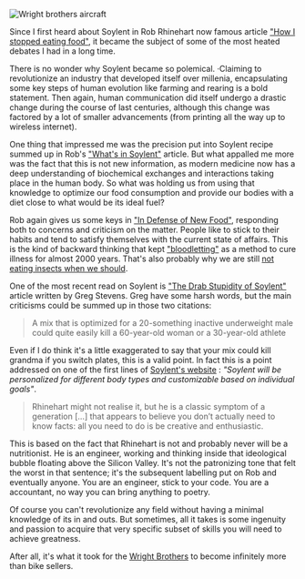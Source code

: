 ![Wright brothers aircraft](http://i.imgur.com/zCduWtJ.jpg)

Since I first heard about Soylent in Rob Rhinehart now famous article ["How I stopped eating food"](http://robrhinehart.com/?p=298), it became the subject of some of the most heated debates I had in a long time.

There is no wonder why Soylent became so polemical. ·Claiming to revolutionize an industry that developed itself over millenia, encapsulating some key steps of human evolution like farming and rearing is a bold statement. Then again, human communication did itself undergo a drastic change during the course of last centuries, although this change was factored by a lot of smaller advancements (from printing all the way up to wireless internet).

One thing that impressed me was the precision put into Soylent recipe summed up in Rob's ["What's in Soylent"](http://robrhinehart.com/?p=424) article.
But what appalled me more was the fact that this is not new information, as modern medicine now has a deep understanding of biochemical exchanges and interactions taking place in the human body.
So what was holding us from using that knowledge to optimize our food consumption and provide our bodies with a diet close to what would be its ideal fuel?

Rob again gives us some keys in ["In Defense of New Food"](http://robrhinehart.com/?p=507), responding both to concerns and criticism on the matter.
People like to stick to their habits and tend to satisfy themselves with the current state of affairs.
This is the kind of backward thinking that kept ["bloodletting"](http://en.wikipedia.org/wiki/Bloodletting) as a method to cure illness for almost 2000 years. That's also probably why we are still [not eating insects when we should](http://qz.com/84127/five-reasons-we-should-all-be-eating-insects/).

One of the most recent read on Soylent is ["The Drab Stupidity of Soylent"](http://www.kernelmag.com/comment/column/4264/the-drab-stupidity-of-soylent/) article written by Greg Stevens.
Greg have some harsh words, but the main criticisms could be summed up in those two citations:

>A mix that is optimized for a 20-something inactive underweight male could quite easily kill a 60-year-old woman or a 30-year-old athlete

Even if I do think it's a little exaggerated to say that your mix could kill grandma if you switch plates, this is a valid point. In fact this is a point addressed on one of the first lines of [Soylent's website](https://campaign.soylent.me/soylent-free-your-body) :  *"Soylent will be personalized for different body types and customizable based on individual goals"*.

>Rhinehart might not realise it, but he is a classic symptom of a generation [...] that appears to believe you don’t actually need to know facts: all you need to do is be creative and enthusiastic.

This is based on the fact that Rhinehart is not and probably never will be a nutritionist. He is an engineer, working and thinking inside that ideological bubble floating above the Silicon Valley. It's not the patronizing tone that felt the worst in that sentence; it's the subsequent labelling put on Rob and eventually anyone. You are an engineer, stick to your code. You are a accountant, no way you can bring anything to poetry.

Of course you can't revolutionize any field without having a minimal knowledge of its in and outs. But sometimes, all it takes is some ingenuity and passion to acquire that very specific subset of skills you will need to achieve greatness.

After all, it's what it took for the [Wright Brothers](http://en.wikipedia.org/wiki/Wright_brothers) to become infinitely more than bike sellers.

